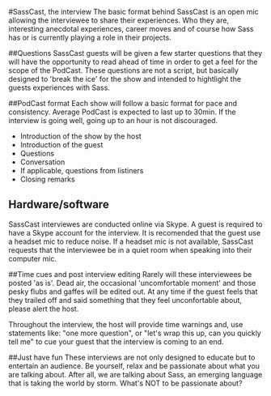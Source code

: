 #SassCast, the interview
The basic format behind SassCast is an open mic allowing the interviewee to share their experiences. Who they are, interesting anecdotal experiences, career moves and of course how Sass has or is currently playing a role in their projects. 

##Questions
SassCast guests will be given a few starter questions that they will have the opportunity to read ahead of time in order to get a feel for the scope of the PodCast. These questions are not a script, but basically designed to 'break the ice' for the show and intended to hightlight the guests experiences with Sass.

##PodCast format
Each show will follow a basic format for pace and consistency. Average PodCast is expected to last up to 30min. If the interview is going well, going up to an hour is not discouraged. 

* Introduction of the show by the host
* Introduction of the guest
* Questions
* Conversation
* If applicable, questions from listiners
* Closing remarks

## Hardware/software
SassCast interviewes are conducted online via Skype. A guest is required to have a Skype account for the interview. It is recomended that the guest use a headset mic to reduce noise. If a headset mic is not available, SassCast requests that the interviewee be in a quiet room when speaking into their computer mic.

##Time cues and post interview editing
Rarely will these interviewees be posted 'as is'. Dead air, the occasional 'uncomfortable moment' and those pesky flubs and gaffes will be edited out. At any time if the guest feels that they trailed off and said something that they feel unconfortable about, please alert the host. 

Throughout the interview, the host will provide time warnings and, use statements like: "one more question", or "let's wrap this up, can you quickly tell me" to cue your guest that the interview is coming to an end. 

##Just have fun
These interviews are not only designed to educate but to entertain an audience. Be yourself, relax and be passionate about what you are talking about. After all, we are talking about Sass, an emerging language that is taking the world by storm. What's NOT to be passionate about? 
